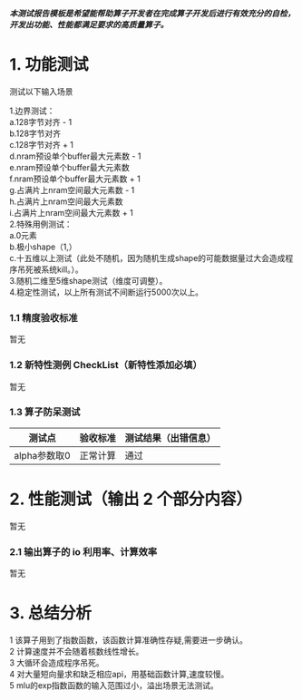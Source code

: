 **_本测试报告模板是希望能帮助算子开发者在完成算子开发后进行有效充分的自检，开发出功能、性能都满足要求的高质量算子。_**

# 1. 功能测试
测试以下输入场景

1.边界测试：  
    a.128字节对齐 - 1  
    b.128字节对齐  
    c.128字节对齐 + 1  
    d.nram预设单个buffer最大元素数 - 1    
    e.nram预设单个buffer最大元素数  
    f.nram预设单个buffer最大元素数 + 1    
    g.占满片上nram空间最大元素数 - 1  
    h.占满片上nram空间最大元素数  
    i.占满片上nram空间最大元素数 + 1  
2.特殊用例测试：  
    a.0元素  
    b.极小shape（1,）  
    c.十五维以上测试（此处不随机，因为随机生成shape的可能数据量过大会造成程序吊死被系统kill。）。  
3.随机二维至5维shape测试（维度可调整）。  
4.稳定性测试，以上所有测试不间断运行5000次以上。  


### 1.1 精度验收标准

暂无

### 1.2 新特性测例 CheckList（新特性添加必填）

暂无

### **1.3 算子防呆测试**

| 测试点       | 验收标准 | 测试结果（出错信息） |
|-----------|------|------------|
| alpha参数取0 | 正常计算 | 通过         |


# 2. 性能测试（输出 2 个部分内容）

暂无

### 2.1 输出算子的 io 利用率、计算效率

暂无

# 3. 总结分析

1 该算子用到了指数函数，该函数计算准确性存疑,需要进一步确认。  
2 计算速度并不会随着核数线性增长。  
3 大循环会造成程序吊死。  
4 对大量短向量求和缺乏相应api，用基础函数计算,速度较慢。  
5 mlu的exp指数函数的输入范围过小，溢出场景无法测试。  
